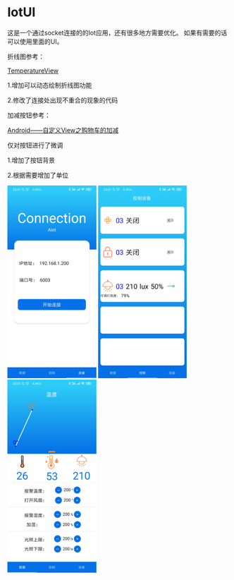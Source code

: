 # IotUI
这是一个通过socket连接的的Iot应用，还有很多地方需要优化。
如果有需要的话可以使用里面的UI。

折线图参考：

[TemperatureView](https://github.com/lyx19970504/TemperatureView)

1.增加可以动态绘制折线图功能

2.修改了连接处出现不重合的现象的代码

加减按钮参考：

[Android——自定义View之购物车的加减](https://blog.csdn.net/xy8199/article/details/78421658?utm_source=app)

仅对按钮进行了微调

1.增加了按钮背景

2.根据需要增加了单位

<!--![](https://github.com/linfirst/IotUI/blob/master/screenshot/1.png)-->

<!--![](https://github.com/linfirst/IotUI/blob/master/screenshot/1.png)-->

<!--![](https://github.com/linfirst/IotUI/blob/master/screenshot/2.png)-->

<!--![](https://github.com/linfirst/IotUI/blob/master/screenshot/3.png)-->


<img src="https://github.com/linfirst/IotUI/blob/master/screenshot/1.png" width="40%">

<img src="https://github.com/linfirst/IotUI/blob/master/screenshot/2.png" width="40%"/>
 
<img src="https://github.com/linfirst/IotUI/blob/master/screenshot/3.png" width = "40%" alt="" align=center />
